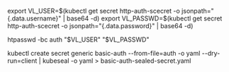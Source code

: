 export VL_USER=$(kubectl get secret http-auth-scecret -o jsonpath="{.data.username}" | base64 -d)
export VL_PASSWD=$(kubectl get secret http-auth-scecret -o jsonpath="{.data.password}" | base64 -d)

htpasswd -bc auth "$VL_USER" "$VL_PASSWD"


kubectl create secret generic basic-auth --from-file=auth -o yaml --dry-run=client | kubeseal -o yaml > basic-auth-sealed-secret.yaml


